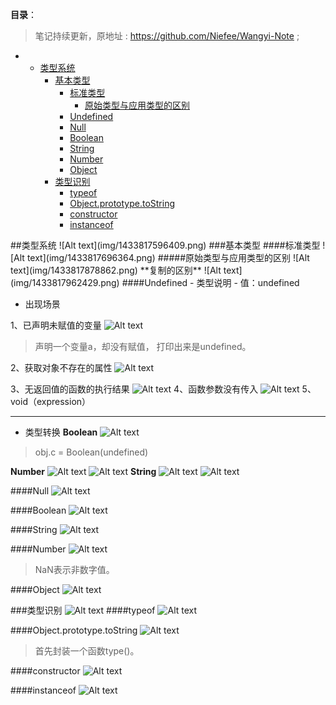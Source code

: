 **目录**：

>笔记持续更新，原地址 : https://github.com/Niefee/Wangyi-Note ;

<ul>
<li><ul>
<li><a href="#类型系统">类型系统</a><ul>
<li><a href="#基本类型">基本类型</a><ul>
<li><a href="#标准类型">标准类型</a><ul>
<li><a href="#原始类型与应用类型的区别">原始类型与应用类型的区别</a></li>
</ul>
</li>
<li><a href="#undefined">Undefined</a></li>
<li><a href="#null">Null</a></li>
<li><a href="#boolean">Boolean</a></li>
<li><a href="#string">String</a></li>
<li><a href="#number">Number</a></li>
<li><a href="#object">Object</a></li>
</ul>
</li>
<li><a href="#类型识别">类型识别</a><ul>
<li><a href="#typeof">typeof</a></li>
<li><a href="#objectprototypetostring">Object.prototype.toString</a></li>
<li><a href="#constructor">constructor</a></li>
<li><a href="#instanceof">instanceof</a></li>
</ul>
</li>
</ul>
</li>
</ul>
</li>
</ul>
##类型系统
![Alt text](img/1433817596409.png)
###基本类型
####标准类型
![Alt text](img/1433817696364.png)
#####原始类型与应用类型的区别
![Alt text](img/1433817878862.png)
**复制的区别**
![Alt text](img/1433817962429.png)
####Undefined
 - 类型说明
	 - 值：undefined


- 出现场景

1、已声明未赋值的变量
![Alt text](img/1433818134186.png)

>声明一个变量a，却没有赋值， 打印出来是undefined。


2、获取对象不存在的属性
![Alt text](img/1433818245109.png)

3、无返回值的函数的执行结果
![Alt text](img/1433818315689.png)
4、函数参数没有传入
![Alt text](img/1433818349989.png)
5、void（expression）

---

 - 类型转换
**Boolean**
![Alt text](img/1433818702785.png)
>obj.c = Boolean(undefined)

**Number**
![Alt text](img/1433818825258.png)
![Alt text](img/1433818805815.png)
**String**
![Alt text](img/1433818861270.png)
![Alt text](img/1433818894211.png)

####Null
![Alt text](img/1433818952753.png)

####Boolean
![Alt text](img/1433819018443.png)

####String
![Alt text](img/1433819075343.png)

####Number
![Alt text](img/1433819123576.png)
>NaN表示非数字值。

####Object
![Alt text](img/1433819221467.png)

###类型识别
![Alt text](img/1433820055635.png)
####typeof
![Alt text](img/1433820141773.png)

####Object.prototype.toString
![Alt text](img/1433820255609.png)
>首先封装一个函数type()。

####constructor
![Alt text](img/1433820382879.png)

####instanceof
![Alt text](img/1433820500616.png)


